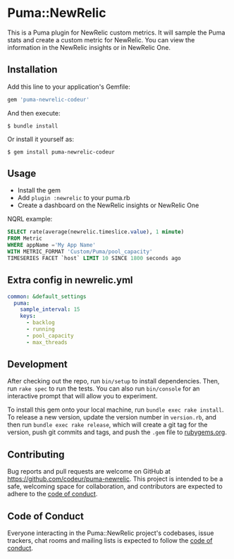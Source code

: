 # Puma::NewRelic

This is a Puma plugin for NewRelic custom metrics.
It will sample the Puma stats and create a custom metric for NewRelic.
You can view the information in the NewRelic insights or in NewRelic One.

## Installation

Add this line to your application's Gemfile:

```ruby
gem 'puma-newrelic-codeur'
```

And then execute:

    $ bundle install

Or install it yourself as:

    $ gem install puma-newrelic-codeur

## Usage

- Install the gem
- Add `plugin :newrelic` to your puma.rb
- Create a dashboard on the NewRelic insights or NewRelic One

NQRL example:

```SQL
SELECT rate(average(newrelic.timeslice.value), 1 minute)
FROM Metric
WHERE appName ='My App Name'
WITH METRIC_FORMAT 'Custom/Puma/pool_capacity'
TIMESERIES FACET `host` LIMIT 10 SINCE 1800 seconds ago
```

## Extra config in newrelic.yml

```yaml
common: &default_settings
  puma:
    sample_interval: 15
    keys:
      - backlog
      - running
      - pool_capacity
      - max_threads
```

## Development

After checking out the repo, run `bin/setup` to install dependencies. Then, run `rake spec` to run the tests. You can also run `bin/console` for an interactive prompt that will allow you to experiment.

To install this gem onto your local machine, run `bundle exec rake install`. To release a new version, update the version number in `version.rb`, and then run `bundle exec rake release`, which will create a git tag for the version, push git commits and tags, and push the `.gem` file to [rubygems.org](https://rubygems.org).

## Contributing

Bug reports and pull requests are welcome on GitHub at https://github.com/codeur/puma-newrelic. This project is intended to be a safe, welcoming space for collaboration, and contributors are expected to adhere to the [code of conduct](https://github.com/codeur/puma-newrelic/blob/main/CODE_OF_CONDUCT.md).

## Code of Conduct

Everyone interacting in the Puma::NewRelic project's codebases, issue trackers, chat rooms and mailing lists is expected to follow the [code of conduct](https://github.com/codeur/puma-newrelic/blob/main/CODE_OF_CONDUCT.md).

